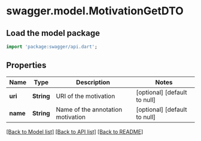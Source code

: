 # swagger.model.MotivationGetDTO

## Load the model package
```dart
import 'package:swagger/api.dart';
```

## Properties
Name | Type | Description | Notes
------------ | ------------- | ------------- | -------------
**uri** | **String** | URI of the motivation | [optional] [default to null]
**name** | **String** | Name of the annotation motivation | [optional] [default to null]

[[Back to Model list]](../README.md#documentation-for-models) [[Back to API list]](../README.md#documentation-for-api-endpoints) [[Back to README]](../README.md)


